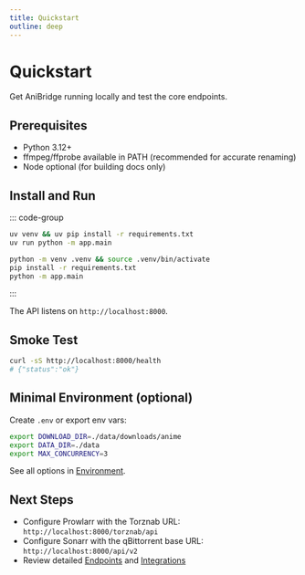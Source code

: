 ```yaml
---
title: Quickstart
outline: deep
---
```


# Quickstart

Get AniBridge running locally and test the core endpoints.

## Prerequisites

- Python 3.12+
- ffmpeg/ffprobe available in PATH (recommended for accurate renaming)
- Node optional (for building docs only)

## Install and Run

::: code-group

```bash [uv]
uv venv && uv pip install -r requirements.txt
uv run python -m app.main
```

```bash [pip]
python -m venv .venv && source .venv/bin/activate
pip install -r requirements.txt
python -m app.main
```

:::

The API listens on `http://localhost:8000`.

## Smoke Test

```bash
curl -sS http://localhost:8000/health
# {"status":"ok"}
```

## Minimal Environment (optional)

Create `.env` or export env vars:

```bash
export DOWNLOAD_DIR=./data/downloads/anime
export DATA_DIR=./data
export MAX_CONCURRENCY=3
```

See all options in [Environment](/api/environment).

## Next Steps

- Configure Prowlarr with the Torznab URL: `http://localhost:8000/torznab/api`
- Configure Sonarr with the qBittorrent base URL: `http://localhost:8000/api/v2`
- Review detailed [Endpoints](/api/endpoints) and [Integrations](/integrations/prowlarr)

